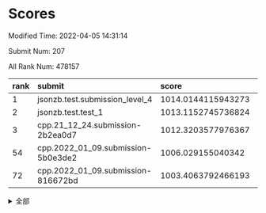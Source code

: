# Scores

Modified Time: 2022-04-05 14:31:14

Submit Num: 207

All Rank Num: 478157

| rank |               submit               |       score        |       sigma        | pk_num |
| :--- | :--------------------------------- | :----------------- | :----------------- | :----- |
| 1    | jsonzb.test.submission_level_4     | 1014.0144115943273 | 0.8284308563046628 | 9241   |
| 2    | jsonzb.test.test_1                 | 1013.1152745736824 | 0.8343714427548773 | 9239   |
| 3    | cpp.21_12_24.submission-2b2ea0d7   | 1012.3203577976367 | 0.7872030246673265 | 9237   |
| 54   | cpp.2022_01_09.submission-5b0e3de2 | 1006.029155040342  | 0.7188667210745335 | 9241   |
| 72   | cpp.2022_01_09.submission-816672bd | 1003.4063792466193 | 0.7123441921017688 | 9238   |


<details>
<summary>全部</summary>

| rank |                 submit                 |       score        |       sigma        | pk_num |
| :--- | :------------------------------------- | :----------------- | :----------------- | :----- |
| 1    | jsonzb.test.submission_level_4         | 1014.0144115943273 | 0.8284308563046628 | 9241   |
| 2    | jsonzb.test.test_1                     | 1013.1152745736824 | 0.8343714427548773 | 9239   |
| 3    | cpp.21_12_24.submission-2b2ea0d7       | 1012.3203577976367 | 0.7872030246673265 | 9237   |
| 4    | gobigger.level_3.submission_level_3_10 | 1012.0815115668729 | 0.7658183336493717 | 9243   |
| 5    | gobigger.level_3.submission_level_3_36 | 1011.8163609361915 | 0.7773998215068977 | 9238   |
| 6    | gobigger.level_3.submission_level_3_39 | 1011.6120218570184 | 0.7630446938913248 | 9242   |
| 7    | gobigger.level_3.submission_level_3_21 | 1011.5511371912174 | 0.7704071698266732 | 9239   |
| 8    | gobigger.level_3.submission_level_3_7  | 1011.5272594829377 | 0.771050523046722  | 9237   |
| 9    | gobigger.level_3.submission_level_3_48 | 1011.5009322854594 | 0.7872082663040387 | 9244   |
| 10   | gobigger.level_3.submission_level_3_43 | 1011.2317691605992 | 0.78378679123333   | 9239   |
| 11   | gobigger.level_3.submission_level_3_22 | 1011.1015531018415 | 0.7637500733993917 | 9238   |
| 12   | gobigger.level_3.submission_level_3_17 | 1010.9777682153227 | 0.7553631363085859 | 9240   |
| 13   | gobigger.level_3.submission_level_3_19 | 1010.9541363969005 | 0.7743880972158307 | 9244   |
| 14   | gobigger.level_3.submission_level_3_16 | 1010.9469752959444 | 0.7716608947279511 | 9239   |
| 15   | gobigger.level_3.submission_level_3_12 | 1010.9037188280311 | 0.7871531634101285 | 9243   |
| 16   | gobigger.level_3.submission_level_3_13 | 1010.8507135714347 | 0.7666085881924491 | 9247   |
| 17   | gobigger.level_3.submission_level_3_8  | 1010.8313341907517 | 0.7753605222013485 | 9242   |
| 18   | gobigger.level_3.submission_level_3_5  | 1010.7999653877089 | 0.7823199095265859 | 9238   |
| 19   | gobigger.level_3.submission_level_3_42 | 1010.6123894017912 | 0.7679147446444835 | 9238   |
| 20   | gobigger.level_3.submission_level_3_11 | 1010.588599348335  | 0.7470537973167158 | 9240   |
| 21   | gobigger.level_3.submission_level_3_41 | 1010.4694487190692 | 0.7734517142284755 | 9232   |
| 22   | gobigger.level_3.submission_level_3_25 | 1010.3916347979226 | 0.7495707391865453 | 9243   |
| 23   | gobigger.level_3.submission_level_3_2  | 1010.322253381423  | 0.7842874278673931 | 9238   |
| 24   | gobigger.level_3.submission_level_3_49 | 1010.310542514135  | 0.7763787402894726 | 9236   |
| 25   | gobigger.level_3.submission_level_3_14 | 1010.3036578718832 | 0.7595714421679803 | 9242   |
| 26   | gobigger.level_3.submission_level_3_18 | 1010.2493286553957 | 0.7627545270689267 | 9243   |
| 27   | gobigger.level_3.submission_level_3_4  | 1010.1676903429737 | 0.7625928686343756 | 9242   |
| 28   | gobigger.level_3.submission_level_3_20 | 1010.1479398516651 | 0.7427745349259421 | 9241   |
| 29   | gobigger.level_3.submission_level_3_35 | 1010.14436478219   | 0.7664334846168398 | 9241   |
| 30   | gobigger.level_3.submission_level_3_40 | 1010.0908458530013 | 0.7814436044960944 | 9243   |
| 31   | gobigger.level_3.submission_level_3_38 | 1010.0673860571584 | 0.7604183622845637 | 9238   |
| 32   | gobigger.level_3.submission_level_3_31 | 1010.0360363869327 | 0.7699869170050941 | 9241   |
| 33   | gobigger.level_3.submission_level_3_26 | 1009.9503653408301 | 0.7520675959072696 | 9230   |
| 34   | gobigger.level_3.submission_level_3_28 | 1009.9207170382257 | 0.7329075466797115 | 9237   |
| 35   | gobigger.level_3.submission_level_3_1  | 1009.8773449622397 | 0.7544074916244713 | 9234   |
| 36   | gobigger.level_3.submission_level_3_45 | 1009.7723004377868 | 0.7502082838781212 | 9242   |
| 37   | gobigger.level_3.submission_level_3_0  | 1009.720607039075  | 0.7729405499723643 | 9241   |
| 38   | gobigger.level_3.submission_level_3_32 | 1009.6170298905068 | 0.7573812437131505 | 9237   |
| 39   | gobigger.level_3.submission_level_3_47 | 1009.6089025081415 | 0.7681777369805709 | 9241   |
| 40   | gobigger.level_3.submission_level_3_46 | 1009.5866891576544 | 0.7474007827666354 | 9237   |
| 41   | gobigger.level_3.submission_level_3_37 | 1009.5142858512764 | 0.7692889419824783 | 9240   |
| 42   | gobigger.level_3.submission_level_3_29 | 1009.5000296468609 | 0.7713570333693769 | 9235   |
| 43   | gobigger.level_3.submission_level_3_27 | 1009.4779102939715 | 0.7788110130844129 | 9235   |
| 44   | gobigger.level_3.submission_level_3_3  | 1009.3425276315227 | 0.7368541154107014 | 9237   |
| 45   | gobigger.level_3.submission_level_3_44 | 1009.2046869361977 | 0.7500886760221677 | 9237   |
| 46   | gobigger.level_3.submission_level_3_15 | 1009.1694619804099 | 0.7679800239246556 | 9238   |
| 47   | gobigger.level_3.submission_level_3_24 | 1009.1125509565803 | 0.7447001605242011 | 9238   |
| 48   | gobigger.level_3.submission_level_3_23 | 1008.9956882097044 | 0.7473110847729673 | 9238   |
| 49   | gobigger.level_3.submission_level_3_9  | 1008.8782869470589 | 0.7632746315941743 | 9236   |
| 50   | gobigger.level_3.submission_level_3_6  | 1008.8774735549983 | 0.7350701588291557 | 9245   |
| 51   | gobigger.level_3.submission_level_3_34 | 1008.0396766393402 | 0.7603550401395051 | 9238   |
| 52   | gobigger.level_3.submission_level_3_33 | 1007.5984614376673 | 0.7450279805774044 | 9236   |
| 53   | gobigger.level_3.submission_level_3_30 | 1007.5632126342678 | 0.7335151807396388 | 9234   |
| 54   | cpp.2022_01_09.submission-5b0e3de2     | 1006.029155040342  | 0.7188667210745335 | 9241   |
| 55   | gobigger.level_1.submission_level_1_24 | 1004.4080245994917 | 0.7212248271154617 | 9239   |
| 56   | gobigger.level_1.submission_level_1_42 | 1004.3223067571466 | 0.7095161243260465 | 9243   |
| 57   | gobigger.level_1.submission_level_1_3  | 1004.1588572176855 | 0.7329713110590685 | 9237   |
| 58   | gobigger.level_1.submission_level_1_26 | 1004.0566541613382 | 0.7177572390141244 | 9240   |
| 59   | gobigger.level_1.submission_level_1_32 | 1004.0465834571071 | 0.717600337289767  | 9238   |
| 60   | gobigger.level_1.submission_level_1_13 | 1003.8608346608709 | 0.7249249833940292 | 9245   |
| 61   | gobigger.level_1.submission_level_1_0  | 1003.8253705911093 | 0.7243589669188244 | 9238   |
| 62   | gobigger.level_1.submission_level_1_40 | 1003.8190514422065 | 0.7065699973570412 | 9239   |
| 63   | gobigger.level_1.submission_level_1_29 | 1003.8064818980422 | 0.7197625941131068 | 9243   |
| 64   | gobigger.level_1.submission_level_1_34 | 1003.7834574917019 | 0.722936134494324  | 9246   |
| 65   | gobigger.level_1.submission_level_1_43 | 1003.7589154303496 | 0.7069623118653688 | 9232   |
| 66   | gobigger.level_1.submission_level_1_23 | 1003.6717985501712 | 0.712744266667211  | 9239   |
| 67   | gobigger.level_1.submission_level_1_36 | 1003.5855776333541 | 0.7211875356448886 | 9245   |
| 68   | gobigger.level_1.submission_level_1_22 | 1003.572898970361  | 0.7142092130150857 | 9241   |
| 69   | gobigger.level_1.submission_level_1_21 | 1003.5477811016499 | 0.7215436949951093 | 9247   |
| 70   | gobigger.level_1.submission_level_1_16 | 1003.4330525961905 | 0.7346044225356425 | 9239   |
| 71   | gobigger.level_1.submission_level_1_45 | 1003.4137850745232 | 0.7122515373572115 | 9237   |
| 72   | cpp.2022_01_09.submission-816672bd     | 1003.4063792466193 | 0.7123441921017688 | 9238   |
| 73   | gobigger.level_1.submission_level_1_17 | 1003.4037873819211 | 0.7036776666452452 | 9243   |
| 74   | gobigger.level_1.submission_level_1_39 | 1003.3676580788517 | 0.71720815552298   | 9241   |
| 75   | gobigger.level_1.submission_level_1_37 | 1003.3607744742064 | 0.7025716682820454 | 9238   |
| 76   | gobigger.level_1.submission_level_1_28 | 1003.3403256411112 | 0.7135822583666902 | 9236   |
| 77   | gobigger.level_1.submission_level_1_41 | 1003.2324536474707 | 0.721607347244477  | 9237   |
| 78   | gobigger.level_1.submission_level_1_30 | 1003.1854636526302 | 0.7094364279933014 | 9238   |
| 79   | gobigger.level_1.submission_level_1_25 | 1003.1823835070348 | 0.7275865856602733 | 9236   |
| 80   | gobigger.level_1.submission_level_1_7  | 1003.1657001156151 | 0.7088383143378723 | 9246   |
| 81   | gobigger.level_1.submission_level_1_2  | 1003.1364261499215 | 0.7208149592114844 | 9239   |
| 82   | gobigger.level_1.submission_level_1_33 | 1003.1247277778577 | 0.7183843038007929 | 9239   |
| 83   | gobigger.level_1.submission_level_1_35 | 1003.0606235422266 | 0.7182576765146022 | 9244   |
| 84   | gobigger.level_1.submission_level_1_38 | 1003.027620438117  | 0.7011797675693795 | 9243   |
| 85   | gobigger.level_1.submission_level_1_46 | 1003.0210889478402 | 0.7132731239886116 | 9236   |
| 86   | gobigger.level_1.submission_level_1_1  | 1002.9601004672159 | 0.705715332836699  | 9237   |
| 87   | gobigger.level_1.submission_level_1_11 | 1002.8617922396791 | 0.7233516869101637 | 9240   |
| 88   | gobigger.level_1.submission_level_1_20 | 1002.8545267601594 | 0.7143343578069863 | 9242   |
| 89   | gobigger.level_1.submission_level_1_4  | 1002.8104436793818 | 0.7121625710337057 | 9239   |
| 90   | gobigger.level_1.submission_level_1_6  | 1002.8097204404837 | 0.7214676352580034 | 9240   |
| 91   | gobigger.level_1.submission_level_1_9  | 1002.6712013798281 | 0.707486131759694  | 9241   |
| 92   | gobigger.level_1.submission_level_1_18 | 1002.6597213228243 | 0.7192050996858401 | 9234   |
| 93   | gobigger.level_1.submission_level_1_48 | 1002.6143691623009 | 0.7135444768848108 | 9240   |
| 94   | gobigger.level_1.submission_level_1_10 | 1002.5984799702335 | 0.7141640953983487 | 9237   |
| 95   | gobigger.level_1.submission_level_1_15 | 1002.5771526968497 | 0.7077790168879317 | 9240   |
| 96   | gobigger.level_1.submission_level_1_31 | 1002.5499013445988 | 0.7221982409769939 | 9236   |
| 97   | gobigger.level_1.submission_level_1_47 | 1002.5375362180519 | 0.7219778060602612 | 9237   |
| 98   | gobigger.level_1.submission_level_1_5  | 1002.375139513543  | 0.7208528545263309 | 9237   |
| 99   | gobigger.level_1.submission_level_1_8  | 1002.3388928675614 | 0.7187142146164219 | 9235   |
| 100  | gobigger.level_1.submission_level_1_19 | 1002.1694271986281 | 0.7064188833934602 | 9236   |
| 101  | gobigger.level_1.submission_level_1_14 | 1002.0662799673503 | 0.7121647182031826 | 9242   |
| 102  | gobigger.level_1.submission_level_1_27 | 1002.0654022608176 | 0.7062884760603549 | 9241   |
| 103  | gobigger.level_1.submission_level_1_49 | 1001.9266090677266 | 0.7196401539013337 | 9237   |
| 104  | gobigger.level_1.submission_level_1_44 | 1001.7989936461464 | 0.7169662612221381 | 9246   |
| 105  | gobigger.level_1.submission_level_1_12 | 1000.9483818054251 | 0.7074140117367466 | 9240   |
| 106  | gobigger.random.submission_random_39   | 997.1756901388935  | 0.7086675667339957 | 9236   |
| 107  | gobigger.random.submission_random_35   | 997.0028065761422  | 0.7140580484973438 | 9243   |
| 108  | gobigger.random.submission_random_12   | 996.8862206163652  | 0.7034896112968784 | 9244   |
| 109  | gobigger.random.submission_random_3    | 996.8280762865832  | 0.7031109982296935 | 9236   |
| 110  | gobigger.random.submission_random_20   | 996.814886797057   | 0.699168919470351  | 9241   |
| 111  | gobigger.random.submission_random_37   | 996.7422203716527  | 0.7093048071221834 | 9244   |
| 112  | gobigger.random.submission_random_14   | 996.7225075922806  | 0.7043310172835607 | 9241   |
| 113  | gobigger.random.submission_random_27   | 996.7065847850957  | 0.7042187385584485 | 9238   |
| 114  | gobigger.random.submission_random_8    | 996.6480825244556  | 0.7094014036729187 | 9242   |
| 115  | gobigger.random.submission_random_2    | 996.5664497844111  | 0.6999277023667094 | 9241   |
| 116  | gobigger.random.submission_random_1    | 996.5542436156142  | 0.7258136851633692 | 9243   |
| 117  | gobigger.random.submission_random_32   | 996.5431748286337  | 0.6977122243639746 | 9245   |
| 118  | gobigger.random.submission_random_23   | 996.5047131621264  | 0.6997291599009027 | 9245   |
| 119  | gobigger.random.submission_random_10   | 996.5047010836681  | 0.7055978496729759 | 9244   |
| 120  | gobigger.random.submission_random_43   | 996.4816697824385  | 0.7004822819613258 | 9241   |
| 121  | gobigger.random.submission_random_6    | 996.3829409469578  | 0.7106417079629779 | 9240   |
| 122  | gobigger.random.submission_random_31   | 996.3794782519471  | 0.7071472399830243 | 9239   |
| 123  | gobigger.random.submission_random_34   | 996.2531176139084  | 0.7161226982050878 | 9238   |
| 124  | gobigger.random.submission_random_13   | 996.220149691426   | 0.7048341446825445 | 9238   |
| 125  | gobigger.random.submission_random_19   | 996.2054362723946  | 0.7018838430956326 | 9238   |
| 126  | gobigger.random.submission_random_24   | 996.198134748524   | 0.7114922698162687 | 9244   |
| 127  | gobigger.random.submission_random_36   | 996.1881810796067  | 0.7043745698132113 | 9237   |
| 128  | gobigger.random.submission_random_25   | 996.1607385286583  | 0.7094899173733963 | 9241   |
| 129  | gobigger.random.submission_random_44   | 996.1570175880734  | 0.6991242770224465 | 9239   |
| 130  | gobigger.random.submission_random_11   | 996.1356279442784  | 0.6961235387591157 | 9244   |
| 131  | gobigger.random.submission_random_22   | 996.0502925089064  | 0.7181696717956271 | 9242   |
| 132  | gobigger.random.submission_random_4    | 995.9916219316228  | 0.7039265184484693 | 9241   |
| 133  | gobigger.random.submission_random_26   | 995.9906778350137  | 0.7158737063151949 | 9243   |
| 134  | gobigger.random.submission_random_18   | 995.9698318838583  | 0.7023151828624502 | 9245   |
| 135  | gobigger.random.submission_random_7    | 995.9466071926148  | 0.7189800416042726 | 9242   |
| 136  | gobigger.random.submission_random_0    | 995.9326711120016  | 0.7071531270944811 | 9240   |
| 137  | gobigger.random.submission_random_16   | 995.8877934183756  | 0.7102131869756843 | 9239   |
| 138  | gobigger.random.submission_random_28   | 995.794846903513   | 0.6893499815402613 | 9241   |
| 139  | gobigger.random.submission_random_38   | 995.7946316426747  | 0.7119342983854242 | 9242   |
| 140  | gobigger.random.submission_random_41   | 995.7919207986055  | 0.727017283438094  | 9243   |
| 141  | gobigger.random.submission_random_40   | 995.7623728570051  | 0.718216889113335  | 9240   |
| 142  | gobigger.random.submission_random_30   | 995.7430976065585  | 0.7163797185346845 | 9239   |
| 143  | gobigger.random.submission_random_21   | 995.6352139201834  | 0.7033555564333678 | 9240   |
| 144  | gobigger.random.submission_random_45   | 995.6309502747291  | 0.7004743937610896 | 9238   |
| 145  | gobigger.random.submission_random_5    | 995.6268916884217  | 0.725558934935643  | 9236   |
| 146  | gobigger.random.submission_random_49   | 995.54857998976    | 0.6974303844443076 | 9241   |
| 147  | gobigger.random.submission_random_17   | 995.5483816739865  | 0.7129898157795941 | 9239   |
| 148  | gobigger.random.submission_random_29   | 995.5104715576123  | 0.7271611657872336 | 9236   |
| 149  | gobigger.random.submission_random_42   | 995.4285181984526  | 0.7182034303553055 | 9236   |
| 150  | gobigger.random.submission_random_46   | 995.2932689935076  | 0.7340517719807187 | 9239   |
| 151  | gobigger.random.submission_random_33   | 995.1482674744007  | 0.7173250665059833 | 9238   |
| 152  | gobigger.random.submission_random_15   | 995.0143672144594  | 0.7064629210759403 | 9242   |
| 153  | gobigger.random.submission_random_9    | 994.9339364242414  | 0.7086567473691248 | 9243   |
| 154  | gobigger.random.submission_random_47   | 994.6250999848048  | 0.7085153411903065 | 9244   |
| 155  | gobigger.random.submission_random_48   | 994.4367074444559  | 0.721551992933415  | 9232   |
| 156  | gobigger.level_2.submission_level_2_26 | 994.4338682079625  | 0.7334576581085495 | 9238   |
| 157  | gobigger.level_2.submission_level_2_0  | 994.0058604408125  | 0.7284673166417455 | 9243   |
| 158  | gobigger.level_2.submission_level_2_28 | 993.72738710768    | 0.7221889762228718 | 9238   |
| 159  | gobigger.level_2.submission_level_2_43 | 993.6132094300482  | 0.7291219911666356 | 9239   |
| 160  | gobigger.level_2.submission_level_2_11 | 993.4308388007746  | 0.7375863147557203 | 9239   |
| 161  | gobigger.level_2.submission_level_2_12 | 993.3675248017045  | 0.7254636866733881 | 9241   |
| 162  | gobigger.level_2.submission_level_2_18 | 993.3221644764035  | 0.7251265769275789 | 9242   |
| 163  | gobigger.level_2.submission_level_2_39 | 993.310944175564   | 0.7563247461699265 | 9238   |
| 164  | gobigger.level_2.submission_level_2_6  | 993.2902464021342  | 0.7299081473090157 | 9238   |
| 165  | gobigger.level_2.submission_level_2_10 | 993.1628816025669  | 0.7268323794991124 | 9234   |
| 166  | gobigger.level_2.submission_level_2_5  | 992.9995893366397  | 0.7315199209528471 | 9241   |
| 167  | gobigger.level_2.submission_level_2_35 | 992.9118184789622  | 0.7333716900784625 | 9245   |
| 168  | gobigger.level_2.submission_level_2_4  | 992.8190664157125  | 0.7398659008180296 | 9242   |
| 169  | gobigger.level_2.submission_level_2_49 | 992.6829600723349  | 0.7432252985106884 | 9242   |
| 170  | gobigger.level_2.submission_level_2_2  | 992.6470441004833  | 0.7429752896560187 | 9243   |
| 171  | gobigger.level_2.submission_level_2_22 | 992.599435065393   | 0.7289163037953507 | 9242   |
| 172  | gobigger.level_2.submission_level_2_24 | 992.5916003321602  | 0.7265769056194948 | 9241   |
| 173  | gobigger.level_2.submission_level_2_37 | 992.5747302436065  | 0.7324185552293778 | 9241   |
| 174  | gobigger.level_2.submission_level_2_16 | 992.5173278228585  | 0.7152934497472831 | 9232   |
| 175  | gobigger.level_2.submission_level_2_44 | 992.4852470091598  | 0.7381810711890825 | 9242   |
| 176  | gobigger.level_2.submission_level_2_29 | 992.4590681581241  | 0.7379882324897102 | 9247   |
| 177  | gobigger.level_2.submission_level_2_13 | 992.4325610499999  | 0.7548182424822054 | 9240   |
| 178  | gobigger.level_2.submission_level_2_45 | 992.3930969307228  | 0.7553223332084534 | 9237   |
| 179  | gobigger.level_2.submission_level_2_7  | 992.3167012372414  | 0.7393356396687268 | 9238   |
| 180  | gobigger.level_2.submission_level_2_40 | 992.2834793432139  | 0.7427656917721345 | 9245   |
| 181  | gobigger.level_2.submission_level_2_19 | 992.2790000711769  | 0.7302861882806501 | 9242   |
| 182  | gobigger.level_2.submission_level_2_15 | 992.1148406491106  | 0.7261908529710738 | 9241   |
| 183  | gobigger.level_2.submission_level_2_27 | 992.1070966186032  | 0.7472888350734948 | 9238   |
| 184  | gobigger.level_2.submission_level_2_42 | 992.0717836779266  | 0.7386105224499058 | 9244   |
| 185  | gobigger.level_2.submission_level_2_34 | 992.0585197284017  | 0.7341730092717546 | 9243   |
| 186  | gobigger.level_2.submission_level_2_23 | 992.0133399255755  | 0.7435667017502348 | 9236   |
| 187  | gobigger.level_2.submission_level_2_17 | 992.0050017637583  | 0.7395559420898739 | 9238   |
| 188  | gobigger.level_2.submission_level_2_20 | 991.9141521094211  | 0.7361646878306755 | 9238   |
| 189  | gobigger.level_2.submission_level_2_9  | 991.833679720225   | 0.7284614853645518 | 9242   |
| 190  | gobigger.level_2.submission_level_2_8  | 991.796755162324   | 0.7620262628864464 | 9243   |
| 191  | gobigger.level_2.submission_level_2_33 | 991.7303930351213  | 0.7534380535306993 | 9241   |
| 192  | gobigger.level_2.submission_level_2_21 | 991.6909971615094  | 0.736973652363218  | 9236   |
| 193  | gobigger.level_2.submission_level_2_41 | 991.537777799238   | 0.7544816578435288 | 9239   |
| 194  | gobigger.level_2.submission_level_2_38 | 991.4307848001151  | 0.7551933820993484 | 9240   |
| 195  | gobigger.level_2.submission_level_2_25 | 991.3855875555683  | 0.7478574147338564 | 9237   |
| 196  | gobigger.level_2.submission_level_2_31 | 991.3185155119673  | 0.7696411751747628 | 9241   |
| 197  | gobigger.level_2.submission_level_2_46 | 991.3174404299643  | 0.7490890452173253 | 9241   |
| 198  | gobigger.level_2.submission_level_2_47 | 991.0775864819195  | 0.7467021390453629 | 9241   |
| 199  | gobigger.level_2.submission_level_2_14 | 990.8871175580992  | 0.7411512844105036 | 9240   |
| 200  | gobigger.level_2.submission_level_2_3  | 990.8345756127549  | 0.7616305475276861 | 9238   |
| 201  | gobigger.level_2.submission_level_2_1  | 990.72897798449    | 0.7781681965743547 | 9241   |
| 202  | gobigger.level_2.submission_level_2_32 | 990.7091089549208  | 0.7709835143414838 | 9235   |
| 203  | gobigger.level_2.submission_level_2_48 | 990.7017664004237  | 0.7576707784089869 | 9239   |
| 204  | gobigger.level_2.submission_level_2_30 | 990.5929732167525  | 0.7607035510754417 | 9238   |
| 205  | gobigger.level_2.submission_level_2_36 | 990.2599750192467  | 0.7731643112594173 | 9233   |
| 206  | gobigger.none.submission_none_0        | 977.744003463555   | 1.4099611657308746 | 9238   |
| 207  | gobigger.none.submission_none_1        | 976.6404007302725  | 1.4217471043571899 | 9243   |

</details>